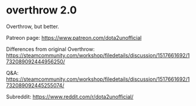 # overthrow 2.0
Overthrow, but better.

Patreon page: https://www.patreon.com/dota2unofficial

Differences from original Overthrow: https://steamcommunity.com/workshop/filedetails/discussion/1517661692/1732089092444956250/

Q&A: https://steamcommunity.com/workshop/filedetails/discussion/1517661692/1732089092445255074/

Subreddit: https://www.reddit.com/r/dota2unofficial/

